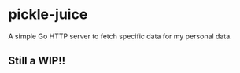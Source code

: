 # pickle-juice
A simple Go HTTP server to fetch specific data for my personal data.

## Still a WIP!!

